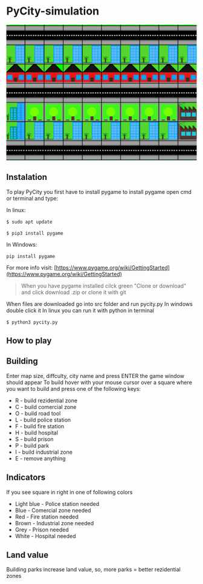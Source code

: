 # PyCity-simulation
![PyCity](src/images/pycity2.png)

## Instalation

  To play PyCity you first have to install pygame to install pygame open cmd or terminal and type:

  In linux:
```
$ sudo apt update
```
```
$ pip3 install pygame
```
  In Windows:

```
pip install pygame
```
  For more info visit:
[https://www.pygame.org/wiki/GettingStarted](https://www.pygame.org/wiki/GettingStarted)

>   When you have pygame installed cilck green "Clone or download" and click download .zip or clone it with git

  When files are downloaded go into src folder and run pycity.py
  In windows double click it
  In linux you can run it with python in terminal

```
$ python3 pycity.py
```
## How to play


## Building
  Enter map size, diffculty, city name and press ENTER the game window should appear
  To build hover with your mouse cursor over a square where you want to build and press one of the following keys:
+ R - build rezidential zone
+ C - build comercial zone
+ O - build road tool
+ L - build police station
+ F - build fire station
+ H - build hospital
+ S - build prison
+ P - build park
+ I - build industrial zone
+ E - remove anything
## Indicators
  If you see square in right in one of following colors
+ Light blue - Police station needed
+ Blue - Comercial zone needed
+ Red - Fire station needed
+ Brown - Industrial zone needed
+ Grey - Prison needed
+ White - Hospital needed
## Land value
  Building parks increase land value, so, more parks = better rezidential zones
